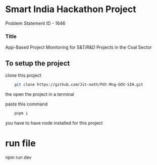 # Smart India Hackathon Project

Problem Statement ID - 1646

### Title

App-Based Project Monitoring for S&T/R&D Projects in the Coal Sector

## To setup the project

clone this project 
```bash
    git clone https://github.com/Jit-nath/Pdt-Mng-GOV-SIH.git
```

the open the project in a terminal 

paste this command
```bash
    pnpm i
```
you have to have node installed for this project

# run file 
npm run dev

